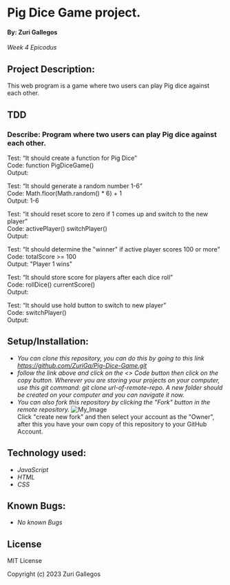 # Pig Dice Game project.
#### By: **Zuri Gallegos**
_*Week 4 Epicodus*_

## Project Description: 
This web program is a game where two users can play Pig dice against each other.

## TDD
### Describe: Program where two users can play Pig dice against each other.

Test: “It should create a function for Pig Dice”\
Code: function PigDiceGame()\
Output: 

Test: “It should generate a random number 1-6”\
Code: Math.floor(Math.random() * 6) + 1\
Output: 1-6

Test: “it should reset score to zero if 1 comes up and switch to the new player”\
Code: activePlayer() switchPlayer()\
Output:

Test: “It should determine the "winner" if active player scores 100 or more”\
Code: totalScore >= 100\
Output: "Player 1 wins"

Test: “It should store score for players after each dice roll”\
Code: rollDice() currentScore()\
Output:

Test: “It should use hold button to switch to new player”\
Code: switchPlayer()\
Output:

## Setup/Installation:
* _You can clone this repository, you can do this by going to this link https://github.com/ZuriGa/Pig-Dice-Game.git_
* _follow the link above and click on the <> Code button then click on the copy button. Wherever you are storing your projects on your computer, use this git command: git clone url-of-remote-repo. A new folder should be created on your computer and you can navigate it now._
* _You can also fork this repository by clicking the "Fork" button in the remote repository._ 
![My_Image](img/fork.jpng.png)\
Click "create new fork" and then select your account as the "Owner", after this you have your own copy of this repository to your GitHub Account.

## Technology used:
* _JavaScript_
* _HTML_
* _CSS_

## Known Bugs:
* _No known Bugs_

## License 

MIT License

Copyright (c) 2023 Zuri Gallegos
